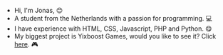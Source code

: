 - Hi, I'm Jonas, 😊
- A student from the Netherlands with a passion for programming. 💻
- I have experience with HTML, CSS, Javascript, PHP and Python. 😋
- My biggest project is Yixboost Games, would you like to see it? Click <a href='http://yixboost.nl.eu.org'>here</a>. 🎮
